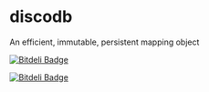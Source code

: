 discodb
=======

An efficient, immutable, persistent mapping object


[![Bitdeli Badge](https://d2weczhvl823v0.cloudfront.net/discoproject/discodb/trend.png)](https://bitdeli.com/free "Bitdeli Badge")



[![Bitdeli Badge](http://fixme/tuulos/discodb)](https://bitdeli.com/free "Bitdeli Badge")

